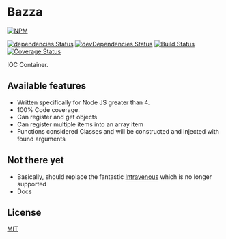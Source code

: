# Bazza

[![NPM](https://nodei.co/npm/bazza.png?downloads=true&downloadRank=true&stars=true)](https://nodei.co/npm/bazza/)

[![dependencies Status](https://david-dm.org/blacksun1/bazza/status.svg)](https://david-dm.org/blacksun1/bazza)
[![devDependencies Status](https://david-dm.org/blacksun1/bazza/dev-status.svg)](https://david-dm.org/blacksun1/bazza?type=dev)
[![Build Status](https://travis-ci.org/blacksun1/bazza.svg?branch=master)](https://travis-ci.org/blacksun1/bazza)
[![Coverage Status](https://coveralls.io/repos/github/blacksun1/bazza/badge.svg?branch=master)](https://coveralls.io/github/blacksun1/bazza?branch=master)

IOC Container.

## Available features

* Written specifically for Node JS greater than 4.
* 100% Code coverage.
* Can register and get objects
* Can register multiple items into an array item
* Functions considered Classes and will be constructed and injected with
  found arguments

## Not there yet

* Basically, should replace the fantastic
  [Intravenous](https://github.com/RoyJacobs/intravenous/) which is no longer
  supported
* Docs

## License

[MIT](LICENSE.md)
